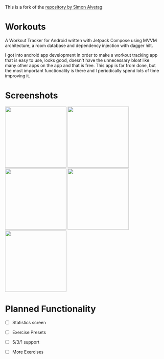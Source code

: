 This is a fork of the [repository by Simon Alvetag](https://github.com/simonalveteg/Workout-Tracker)

# Workouts
A Workout Tracker for Android written with Jetpack Compose using MVVM architecture, a room database and dependency injection with dagger hilt.

I got into android app development in order to make a workout tracking app that is easy to use, looks good, doesn't have the unnecessary bloat like many other apps on the app and that is free. This app is far from done, but the most important functionality is there and I periodically spend lots of time improving it. 


# Screenshots
<img src="https://user-images.githubusercontent.com/41792248/221199371-46eb3a70-9481-4cd9-a7c1-3153e93c1b07.png" width="200" />
<span>
<img src="https://user-images.githubusercontent.com/41792248/221199373-4800d5cd-e860-42dd-94c3-0c216e11f595.png" width="200" />
<img src="https://user-images.githubusercontent.com/41792248/221199376-3f623342-3aad-45a4-80c9-b01507f14f49.png" width="200" />
<img src="https://user-images.githubusercontent.com/41792248/221199380-7610715e-ae86-4c07-85e6-c5047a536590.png" width="200" />
</span>
<img src="https://user-images.githubusercontent.com/41792248/221199377-623988a9-29fe-4f5a-bf1a-f3ffed4f9aed.png" width="200" />

# Planned Functionality
- [ ] Statistics screen
- [ ] Exercise Presets
- [ ] 5/3/1 support
- [ ] More Exercises

